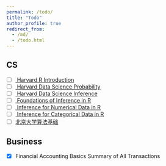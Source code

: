 ```yaml
---
permalink: /todo/
title: "Todo"
author_profile: true
redirect_from:
  - /md/
  - /todo.html
---
```



##  CS
- [ ] <a href = "https://courses.edx.org/courses/course-v1:HarvardX+PH125.1x+1T2018/course/"> Harvard R Introduction </a>
- [ ] <a href = "https://www.edx.org/course/data-science-probability"> Harvard Data Science Probability </a>
- [ ] <a href = "https://www.edx.org/course/data-science-inference"> Harvard Data Science Inference </a>
- [ ] <a href = "https://www.datacamp.com/courses/foundations-of-inference"> Foundations of Inference in R </a>
- [ ] <a href = "https://www.datacamp.com/courses/inference-for-numerical-data"> Inference for Numerical Data in R</a>
- [ ] <a href = "https://www.datacamp.com/courses/inference-for-categorical-data"> Inference for Categorical Data in R</a>
- [ ] <a href = "https://www.coursera.org/learn/suanfa-jichu/">北京大学算法基础 </a>

##  Business
- [X] Financial Accounting Basics Summary of All Transactions
